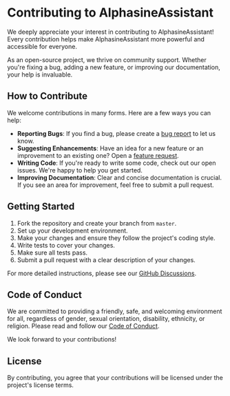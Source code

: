 # Contributing to AlphasineAssistant

We deeply appreciate your interest in contributing to AlphasineAssistant! Every contribution helps make AlphasineAssistant more powerful and accessible for everyone.

As an open-source project, we thrive on community support. Whether you're fixing a bug, adding a new feature, or improving our documentation, your help is invaluable.

## How to Contribute

We welcome contributions in many forms. Here are a few ways you can help:

- **Reporting Bugs**: If you find a bug, please create a [bug report](https://github.com/alphasine/AlphasineAssistant/issues/new/choose) to let us know.
- **Suggesting Enhancements**: Have an idea for a new feature or an improvement to an existing one? Open a [feature request](https://github.com/alphasine/AlphasineAssistant/issues/new/choose).
- **Writing Code**: If you're ready to write some code, check out our open issues. We're happy to help you get started.
- **Improving Documentation**: Clear and concise documentation is crucial. If you see an area for improvement, feel free to submit a pull request.

## Getting Started

1. Fork the repository and create your branch from `master`.
2. Set up your development environment.
3. Make your changes and ensure they follow the project's coding style.
4. Write tests to cover your changes.
5. Make sure all tests pass.
6. Submit a pull request with a clear description of your changes.

For more detailed instructions, please see our [GitHub Discussions](https://github.com/alphasine/AlphasineAssistant/discussions).

## Code of Conduct

We are committed to providing a friendly, safe, and welcoming environment for all, regardless of gender, sexual orientation, disability, ethnicity, or religion. Please read and follow our [Code of Conduct](https://github.com/alphasine/AlphasineAssistant/blob/master/CODE_OF_CONDUCT.md).

We look forward to your contributions!

## License

By contributing, you agree that your contributions will be licensed under the project's license terms.
